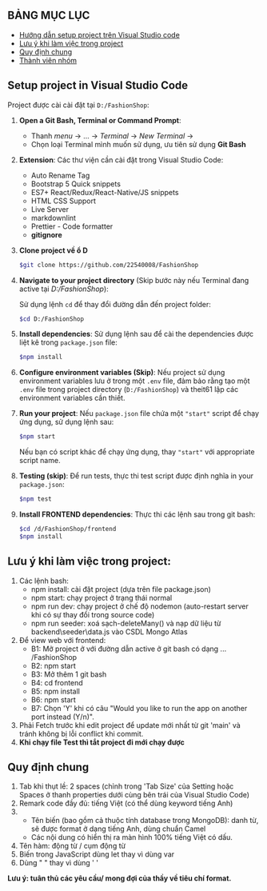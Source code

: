## BẢNG MỤC LỤC

* [Hướng dẫn setup project trên Visual Studio code](#SetupProjectinVisualStudioCode)
* [Lưu ý khi làm việc trong project](#projectnotice)
* [Quy định chung](#quydinhchung)
* [Thành viên nhóm](#thanhvien)
<!-- * [ ](#giangvien) -->
<!-- * [ Đồ án môn học](#doan) -->

## Setup project in Visual Studio Code

<a name="SetupProjectinVisualStudioCode"></a>
Project được cài cài đặt tại `D:/FashionShop`:

1. **Open a Git Bash, Terminal or Command Prompt**:
   * Thanh _menu_ &rarr; ... &rarr; _Terminal_ -> _New Terminal_ &rarr;
   * Chọn loại Terminal mình muốn sử dụng, ưu tiên sử dụng **Git Bash**

2. **Extension**:
   Các thư viện cần cài đặt trong Visual Studio Code:
   * Auto Rename Tag
   * Bootstrap 5 Quick snippets
   * ES7+ React/Redux/React-Native/JS snippets
   * HTML CSS Support
   * Live Server
   * markdownlint
   * Prettier - Code formatter
   * **gitignore**

3. **Clone project về ổ D**
   ```bash
   $git clone https://github.com/22540008/FashionShop
   ```

4. **Navigate to your project directory** (Skip bước này nếu Terminal đang active tại _D:/FashionShop_):

   Sử dụng lệnh `cd` để thay đổi đường dẫn đến project folder:

   ```bash
   $cd D:/FashionShop
   ```

5. **Install dependencies**:
   Sử dụng lệnh sau để cài the dependencies được liệt kê trong `package.json` file:

   ```bash
   $npm install
   ```

6. **Configure environment variables (Skip)**:
   Nếu project sử dụng environment variables lưu ở trong một `.env` file, đảm bảo rằng tạo một `.env` file trong project directory (`D:/FashionShop`)  và theit61 lập các environment variables cần thiết.

7. **Run your project**:
   Nếu `package.json` file chứa một `"start"` script để chạy ứng dụng, sử dụng lệnh sau:

   ```bash
   $npm start
   ```

   Nếu bạn có script khác để chạy ứng dụng, thay `"start"` với appropriate script name.

8. **Testing (skip)**:
   Để run tests, thực thi test script được định nghĩa in your `package.json`:

   ```bash
   $npm test
   ```

9. **Install FRONTEND dependencies**:
   Thực thi các lệnh sau trong git bash:

   ```bash
   $cd /d/FashionShop/frontend
   $npm install
   ```



## Lưu ý khi làm việc trong project:

<a name="projectnotice"></a>

1. Các lệnh bash:
   * npm install: cài đặt project (dựa trên file package.json)
   * npm start: chạy project ở trạng thái normal
   * npm run dev: chạy project ở chế độ nodemon (auto-restart server khi có sự thay đổi trong source code)
   * npm run seeder: xoá sạch-deleteMany() và nạp dữ liệu từ backend\seeder\data.js vào CSDL Mongo Atlas
2. Để view web với frontend:
   * B1: Mở project ở với đường dẫn active ở git bash có dạng ... /FashionShop
   * B2: npm start
   * B3: Mở thêm 1 git bash
   * B4: cd frontend
   * B5: npm install
   * B6: npm start
   * B7: Chọn 'Y' khi có câu "Would you like to run the app on another port instead (Y/n)".
3. Phải Fetch trước khi edit project để update mới nhất từ git 'main' và tránh không bị lỗi conflict khi commit.
4. **Khi chạy file Test thì tắt project đi mới chạy được**

## Quy định chung

<a name="quydinhchung"></a>

1. Tab khi thụt lề: 2 spaces (chỉnh trong 'Tab Size' của Setting hoặc Spaces ở thanh properties dưới cùng bên trái của Visual Studio Code)
2. Remark code đầy đủ: tiếng Việt (có thể dùng keyword tiếng Anh)
3. * Tên biến (bao gồm cả thuộc tính database trong MongoDB): danh từ, sẽ được format ở dạng tiếng Anh, dùng chuẩn Camel
   * Các nội dung có hiển thị ra màn hình 100% tiếng Việt có dấu.
4. Tên hàm: động từ / cụm động từ
5. Biến trong JavaScript dùng let thay vì dùng var
6. Dùng " " thay vì dùng ' '

**Lưu ý: tuân thủ các yêu cầu/ mong đợi của thầy về tiêu chí format.**

